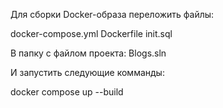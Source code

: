 Для сборки Docker-образа переложить файлы:

docker-compose.yml
Dockerfile
init.sql

В папку с файлом проекта: Blogs.sln

И запустить следующие комманды:

docker compose up --build